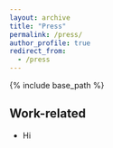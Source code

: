 ```yaml
---
layout: archive
title: "Press"
permalink: /press/
author_profile: true
redirect_from:
  - /press
---
```


{% include base_path %}

Work-related
------------
* Hi